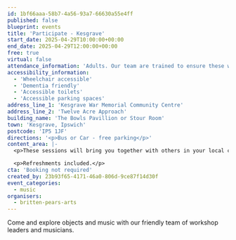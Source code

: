 ```yaml
---
id: 1bf66aaa-58b7-4a56-93a7-66630a55e4ff
published: false
blueprint: events
title: 'Participate - Kesgrave'
start_date: 2025-04-29T10:00:00+00:00
end_date: 2025-04-29T12:00:00+00:00
free: true
virtual: false
attendance_information: 'Adults. Our team are trained to ensure these workshops are suitable for those living with long term health conditions, including Dementia and Parkinson’s.'
accessibility_information:
  - 'Wheelchair accessible'
  - 'Dementia friendly'
  - 'Accessible toilets'
  - 'Accessible parking spaces'
address_line_1: 'Kesgrave War Memorial Community Centre'
address_line_2: 'Twelve Acre Approach'
building_name: 'The Bowls Pavillion or Stour Room'
town: 'Kesgrave, Ipswich'
postcode: 'IP5 1JF'
directions: '<p>Bus or Car - free parking</p>'
content_area: |-
  <p>These sessions will bring you together with others in your local community, providing an opportunity to take part in activities. Sessions last for two hours. No musical experience is necessary.</p>

  <p>Refreshments included.</p>
cta: 'Booking not required'
created_by: 23b93f65-4171-46a0-806d-9ce87f14d30f
event_categories:
  - music
organisers:
  - britten-pears-arts
---
```

Come and explore objects and music with our friendly team of workshop leaders and musicians.